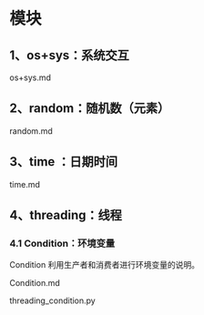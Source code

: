 # 模块

## 1、os+sys：系统交互

os+sys.md

## 2、random：随机数（元素）

random.md

## 3、time ：日期时间

time.md

## 4、threading：线程

### 4.1 Condition：环境变量

Condition 利用生产者和消费者进行环境变量的说明。 

Condition.md

threading_condition.py




